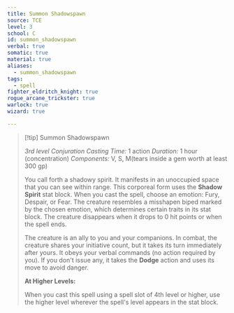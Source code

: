 ```yaml
---
title: Summon Shadowspawn
source: TCE
level: 3
school: C
id: summon_shadowspawn
verbal: true
somatic: true
material: true
aliases:
  - summon_shadowspawn
tags:
  - spell
fighter_eldritch_knight: true
rogue_arcane_trickster: true
warlock: true
wizard: true

---
```

>[!tip] Summon Shadowspawn
>
> *3rd level Conjuration*
> *Casting Time:* 1 action
> *Duration:* 1 hour (concentration)
> *Components:* V, S, M(tears inside a gem worth at least 300 gp)
>
>You call forth a shadowy spirit. It manifests in an unoccupied space that you can see within range. This corporeal form uses the **Shadow Spirit** stat block. When you cast the spell, choose an emotion: Fury, Despair, or Fear. The creature resembles a misshapen biped marked by the chosen emotion, which determines certain traits in its stat block. The creature disappears when it drops to 0 hit points or when the spell ends.
>
>The creature is an ally to you and your companions. In combat, the creature shares your initiative count, but it takes its turn immediately after yours. It obeys your verbal commands (no action required by you). If you don't issue any, it takes the **Dodge** action and uses its move to avoid danger.
>
>**At Higher Levels:**
>
>When you cast this spell using a spell slot of 4th level or higher, use the higher level wherever the spell's level appears in the stat block.
>


